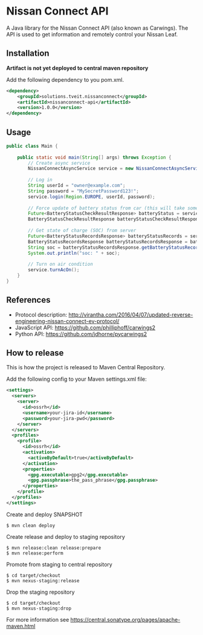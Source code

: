 # Nissan Connect API

A Java library for the Nissan Connect API (also known as Carwings).
The API is used to get information and remotely control your Nissan Leaf.

## Installation

**Artifact is not yet deployed to central maven repository**

Add the following dependency to you pom.xml.
```xml
<dependency>
    <groupId>solutions.tveit.nissanconnect</groupId>
    <artifactId>nissanconnect-api</artifactId>
    <version>1.0.0</version>
</dependency>
```

## Usage

```java
public class Main {
    
    public static void main(String[] args) throws Exception {        
        // Create async service
        NissanConnectAsyncService service = new NissanConnectAsyncService();
        
        // Log in
        String userId = "owner@example.com";
        String password = "MySecretPassword123!";
        service.login(Region.EUROPE, userId, password);
        
        // Force update of battery status from car (this will take some time)
        Future<BatteryStatusCheckResultResponse> batteryStatus = service.getBatteryStatus();
        BatteryStatusCheckResultResponse batteryStatusCheckResultResponse = batteryStatus.get();
        
        // Get state of charge (SOC) from server
        Future<BatteryStatusRecordsResponse> batteryStatusRecords = service.getBatteryStatusRecords();
        BatteryStatusRecordsResponse batteryStatusRecordsResponse = batteryStatusRecords.get();
        String soc = batteryStatusRecordsResponse.getBatteryStatusRecords().getBatteryStatus().getSoc().getValue();
        System.out.println("soc: " + soc);
        
        // Turn on air condition
        service.turnAcOn();
    }
}
```

## References

- Protocol description: http://virantha.com/2016/04/07/updated-reverse-engineering-nissan-connect-ev-protocol/
- JavaScript API: https://github.com/philliphoff/carwings2
- Python API: https://github.com/jdhorne/pycarwings2


## How to release

This is how the project is released to Maven Central Repository.

Add the following config to your Maven settings.xml file:
```xml
<settings>
  <servers>
    <server>
      <id>ossrh</id>
      <username>your-jira-id</username>
      <password>your-jira-pwd</password>
    </server>
  </servers>
  <profiles>
    <profile>
      <id>ossrh</id>
      <activation>
        <activeByDefault>true</activeByDefault>
      </activation>
      <properties>
        <gpg.executable>gpg2</gpg.executable>
        <gpg.passphrase>the_pass_phrase</gpg.passphrase>
      </properties>
    </profile>
  </profiles>  
</settings>
```

Create and deploy SNAPSHOT
```
$ mvn clean deploy
```

Create release and deploy to staging repository
```
$ mvn release:clean release:prepare
$ mvn release:perform
```

Promote from staging to central repository
```
$ cd target/checkout
$ mvn nexus-staging:release
```

Drop the staging repository
```
$ cd target/checkout
$ mvn nexus-staging:drop
```

For more information see
https://central.sonatype.org/pages/apache-maven.html

